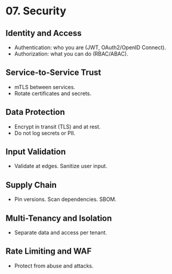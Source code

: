 # 07. Security

## Identity and Access
- Authentication: who you are (JWT, OAuth2/OpenID Connect).
- Authorization: what you can do (RBAC/ABAC).

## Service-to-Service Trust
- mTLS between services.
- Rotate certificates and secrets.

## Data Protection
- Encrypt in transit (TLS) and at rest.
- Do not log secrets or PII.

## Input Validation
- Validate at edges. Sanitize user input.

## Supply Chain
- Pin versions. Scan dependencies. SBOM.

## Multi-Tenancy and Isolation
- Separate data and access per tenant.

## Rate Limiting and WAF
- Protect from abuse and attacks.
